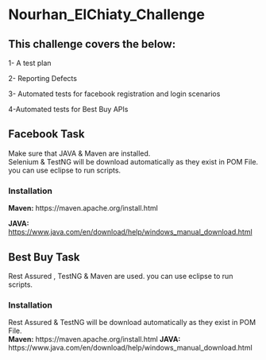 # Nourhan_ElChiaty_Challenge
<h2>This challenge covers the below:</h2>

1- A test plan

2- Reporting Defects

3- Automated tests for facebook registration and login scenarios

4-Automated tests for Best Buy APIs

<h2>Facebook Task</h2>
Make sure that JAVA & Maven are installed. </br>
Selenium & TestNG will be download automatically as they exist in POM File.</br>
you can use eclipse to run scripts.
<h3>Installation</h3>
<b>Maven:</b>
https://maven.apache.org/install.html

<b>JAVA:</b>
https://www.java.com/en/download/help/windows_manual_download.html


<h2>Best Buy Task </h2>
Rest Assured , TestNG & Maven are used.
you can use eclipse to run scripts.
<h3>Installation</h3>
Rest Assured & TestNG will be download automatically as they exist in POM File.</br>
<b>Maven:</b>
https://maven.apache.org/install.html
<b>JAVA:</b>
https://www.java.com/en/download/help/windows_manual_download.html
